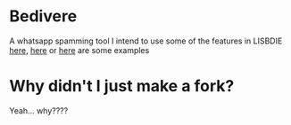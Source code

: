 # Bedivere
A whatsapp spamming tool
I intend to use some of the features in LISBDIE     
[here](https://www.youtube.com/watch?v=F_60SP1JuxQ), [here](https://github.com/macr1408/Whatsapp-scripts) or [here](https://github.com/GeekyBharat99/Whatsapp-spam-bot-send-messages-on-loop) are some examples    
# Why didn't I just make a fork?
Yeah... why????
